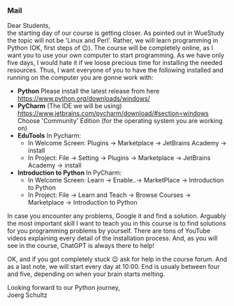 ### Mail
Dear Students,\
the starting day of our course is getting closer. As pointed out in WueStudy the topic will not be 'Linux and Perl'.
Rather, we will learn programming in Python (OK, first steps of 😉). The course will be completely online, as I want 
you to use your own computer to start programming. As we have only five days, I would hate it
if we loose precious time for installing the needed resources. Thus, I want everyone of you to have the
following installed and running on the computer you are gonne work with:

- **Python** Please install the latest release from here https://www.python.org/downloads/windows/
- **PyCharm** (The IDE we will be using) https://www.jetbrains.com/pycharm/download/#section=windows Choose 'Community' Edition (for
the operating system you are working on)
- **EduTools** In Pycharm:
  - In Welcome Screen: Plugins -> Marketplace -> JetBrains Academy -> install
  - In Project: File -> Setting -> Plugins -> Marketplace -> JetBrains Academy -> install
- **Introduction to Python** In PyCharm:
  - In Welcome Screen: Learn -> Enable..-> MarketPlace -> Introduction to Python
  - In Project: File -> Learn and Teach -> Browse Courses -> Marketplace -> Introduction to Python

In case you encounter any problems, Google it and find a solution. Arguably the most important skill I want to teach
you in this course is to find solutions for you programming problems by yourself. There are tons of YouTube
videos explaining every detail of the installation process. And, as you will see in the course, ChatGPT
is always there to help!

OK, and if you got completely stuck 😉 ask for help in the course forum.
And as a last note, we will start every day at 10:00. End is usualy between four and five, depending on when your brain starts melting.

Looking forward to our Python journey,\
Joerg Schultz
